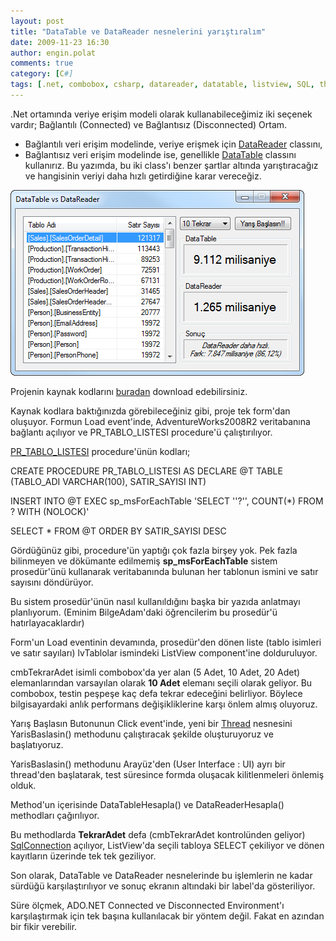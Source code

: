 ```yaml
---
layout: post
title: "DataTable ve DataReader nesnelerini yarıştıralım"
date: 2009-11-23 16:30
author: engin.polat
comments: true
category: [C#]
tags: [.net, combobox, csharp, datareader, datatable, listview, SQL, thread]
---
```

.Net ortamında veriye erişim modeli olarak kullanabileceğimiz iki seçenek vardır; Bağlantılı (Connected) ve Bağlantısız (Disconnected) Ortam.


*   Bağlantılı veri erişim modelinde, veriye erişmek için <a title="MSDN: SqlDataReader" href="http://msdn.microsoft.com/en-us/library/system.data.sqlclient.sqldatareader.aspx" target="_blank">DataReader</a> classını,
*   Bağlantısız veri erişim modelinde ise, genellikle <a title="MSDN: DataTable" href="http://msdn.microsoft.com/en-us/library/system.data.datatable.aspx" target="_blank">DataTable</a> classını kullanırız.
Bu yazımda, bu iki class'ı benzer şartlar altında yarıştıracağız ve hangisinin veriyi daha hızlı getirdiğine karar vereceğiz.

![DataTable_vs_DataReader](/assets/uploads/2009/11/DataTable_vs_DataReader.png "DataTable_vs_DataReader")

Projenin kaynak kodlarını <a title="DataTable vs DataReader Kaynak Kodlar" href="/assets/uploads/2009/11/DataTable_vs_DataReader.zip" target="_blank">buradan</a> download edebilirsiniz.

Kaynak kodlara baktığınızda görebileceğiniz gibi, proje tek form'dan oluşuyor. Formun Load event'inde, AdventureWorks2008R2 veritabanına bağlantı açılıyor ve PR_TABLO_LISTESI procedure'ü çalıştırılıyor.

<a title="PR_TABLO_LISTESI.sql" href="/assets/uploads/2009/11/PR_TABLO_LISTESI.sql" target="_blank">PR_TABLO_LISTESI</a> procedure'ünün kodları;


CREATE PROCEDURE PR_TABLO_LISTESI
AS
DECLARE @T TABLE (TABLO_ADI VARCHAR(100), SATIR_SAYISI INT)

INSERT INTO @T
EXEC sp_msForEachTable 'SELECT ''?'', COUNT(*) FROM ? WITH (NOLOCK)'

SELECT * FROM @T ORDER BY SATIR_SAYISI DESC

Gördüğünüz gibi, procedure'ün yaptığı çok fazla birşey yok. Pek fazla bilinmeyen ve dökümante edilmemiş **sp_msForEachTable** sistem prosedür'ünü kullanarak veritabanında bulunan her tablonun ismini ve satır sayısını döndürüyor.

Bu sistem prosedür'ünün nasıl kullanıldığını başka bir yazıda anlatmayı planlıyorum. (Eminim BilgeAdam'daki öğrencilerim bu prosedür'ü hatırlayacaklardır)

Form'un Load eventinin devamında, prosedür'den dönen liste (tablo isimleri ve satır sayıları) lvTablolar ismindeki ListView component'ine dolduruluyor.

cmbTekrarAdet isimli combobox'da yer alan (5 Adet, 10 Adet, 20 Adet) elemanlarından varsayılan olarak **10 Adet** elemanı seçili olarak geliyor. Bu combobox, testin peşpeşe kaç defa tekrar edeceğini belirliyor. Böylece bilgisayardaki anlık performans değişikliklerine karşı önlem almış oluyoruz.

Yarış Başlasın Butonunun Click event'inde, yeni bir <a title="MSDN: Thread" href="http://msdn.microsoft.com/en-us/library/system.threading.thread.aspx" target="_blank">Thread</a> nesnesini YarisBaslasin() methodunu çalıştıracak şekilde oluşturuyoruz ve başlatıyoruz.

YarisBaslasin() methodunu Arayüz'den (User Interface : UI) ayrı bir thread'den başlatarak, test süresince formda oluşacak kilitlenmeleri önlemiş olduk.

Method'un içerisinde DataTableHesapla() ve DataReaderHesapla() methodları çağırılıyor.

Bu methodlarda **TekrarAdet** defa (cmbTekrarAdet kontrolünden geliyor) <a title="MSDN: SqlConnection" href="http://msdn.microsoft.com/en-us/library/system.data.sqlclient.sqlconnection.aspx" target="_blank">SqlConnection</a> açılıyor, ListView'da seçili tabloya SELECT çekiliyor ve dönen kayıtların üzerinde tek tek geziliyor.

Son olarak, DataTable ve DataReader nesnelerinde bu işlemlerin ne kadar sürdüğü karşılaştırılıyor ve sonuç ekranın altındaki bir label'da gösteriliyor.

Süre ölçmek, ADO.NET Connected ve Disconnected Environment'ı karşılaştırmak için tek başına kullanılacak bir yöntem değil. Fakat en azından bir fikir verebilir.

